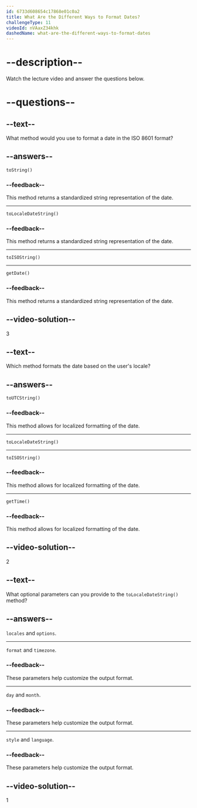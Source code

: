 ```yaml
---
id: 6733d608654c17868e01c0a2
title: What Are the Different Ways to Format Dates?
challengeType: 11
videoId: nVAaxZ34khk
dashedName: what-are-the-different-ways-to-format-dates
---
```


# --description--

Watch the lecture video and answer the questions below.

# --questions--

## --text--

What method would you use to format a date in the ISO 8601 format?

## --answers--

`toString()`

### --feedback--

This method returns a standardized string representation of the date.

---

`toLocaleDateString()`

### --feedback--

This method returns a standardized string representation of the date.

---

`toISOString()`

---

`getDate()`

### --feedback--

This method returns a standardized string representation of the date.

## --video-solution--

3

## --text--

Which method formats the date based on the user's locale?

## --answers--

`toUTCString()`

### --feedback--

This method allows for localized formatting of the date.

---

`toLocaleDateString()`

---

`toISOString()`

### --feedback--

This method allows for localized formatting of the date.

---

`getTime()`

### --feedback--

This method allows for localized formatting of the date.

## --video-solution--

2

## --text--

What optional parameters can you provide to the `toLocaleDateString()` method?

## --answers--

`locales` and `options`.

---

`format` and `timezone`.

### --feedback--

These parameters help customize the output format.

---

`day` and `month`.

### --feedback--

These parameters help customize the output format.

---

`style` and `language`.

### --feedback--

These parameters help customize the output format.

## --video-solution--

1
